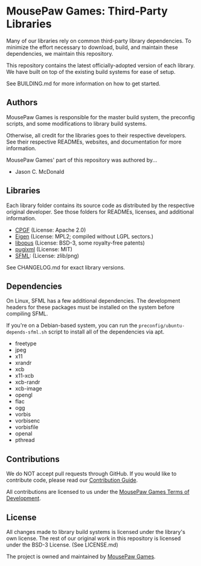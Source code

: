 # MousePaw Games: Third-Party Libraries

Many of our libraries rely on common third-party library dependencies. To minimize the effort
necessary to download, build, and maintain these dependencies, we maintain this repository.

This repository contains the latest officially-adopted version of each library. We have built
on top of the existing build systems for ease of setup.

See BUILDING.md for more information on how to get started.

## Authors

MousePaw Games is responsible for the master build system, the preconfig scripts, and some
modifications to library build systems.

Otherwise, all credit for the libraries goes to their respective developers. See their respective
READMEs, websites, and documentation for more information.

MousePaw Games' part of this repository was authored by...

- Jason C. McDonald

## Libraries

Each library folder contains its source code as distributed by the respective original developer.
See those folders for READMEs, licenses, and additional information.

 - [CPGF][4] (License: Apache 2.0)
 - [Eigen][5] (License: MPL2; compiled without LGPL sectors.)
 - [libopus][6] (License: BSD-3, some royalty-free patents)
 - [pugixml][7] (License: MIT)
 - [SFML][8]: (License: zlib/png)

See CHANGELOG.md for exact library versions.

## Dependencies

On Linux, SFML has a few additional dependencies. The development headers for these packages
must be installed on the system before compiling SFML.

If you're on a Debian-based system, you can run the `preconfig/ubuntu-depends-sfml.sh` script
to install all of the dependencies via apt.

 - freetype
 - jpeg
 - x11
 - xrandr
 - xcb
 - x11-xcb
 - xcb-randr
 - xcb-image
 - opengl
 - flac
 - ogg
 - vorbis
 - vorbisenc
 - vorbisfile
 - openal
 - pthread

## Contributions

We do NOT accept pull requests through GitHub.
If you would like to contribute code, please read our
[Contribution Guide][2].

All contributions are licensed to us under the
[MousePaw Games Terms of Development][3].

## License

All changes made to library build systems is licensed under the library's own license. The rest
of our original work in this repository is licensed under the BSD-3 License. (See LICENSE.md)

The project is owned and maintained by [MousePaw Games][1].

[1]: http://www.mousepawgames.com/
[2]: http://www.mousepawgames.com/opensource#contribute
[3]: http://www.mousepawgames.com/termsofdevelopment
[4]: http://www.cpgf.org/
[5]: http://eigen.tuxfamily.org/
[6]: https://opus-codec.org/
[7]: http://pugixml.org/
[8]: http://www.sfml-dev.org/
